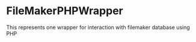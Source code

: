 # FileMakerPHPWrapper
This represents one wrapper for interaction with filemaker database using PHP
